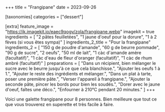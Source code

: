 +++
title = "Frangipane"
date = 2023-09-26

[taxonomies]
categories = ["dessert"]

[extra]
feature_image = "https://ik.imagekit.io/eaec9qogv/zola/frangipane.webp"
imagekit = true
ingredients = [
  "2 pâtes feuilletées",
  "1 jaune d'oeuf pour la dorure",
  "1 à 2 fèves (si vous êtes sympa)"
]
ingredients_2_title = "Pour la frangipane"
ingredients_2 = [
  "150 g de poudre d'amande",
  "60 g de beurre pommade",
  "90 g de sucre",
  "2 oeufs",
  "50 ml de lait",
  "1 càc d'amande amère (facultatif)",
  "1 càc d'eau de fleur d'oranger (facultatif)",
  "1 càc de rhum ambré (facultatif)"
]
preparations = [
  "Dans un récipient, bien mélanger le sucre avec le beurre jusqu'à ce que cela blanchisse.",
  "Ajouter les oeufs 1 à 1.",
  "Ajouter le reste des ingrédients et mélanger.",
  "Dans un plat à tarte, poser une première pâte.",
  "Verser l'appareil à frangipane.",
  "Ajouter la seconde pâte, pincer les bords pour bien les soudés.",
  "Dorer avec le jaune d'oeuf, faîtes une déco.",
  "Enfourner à 210°C pendant 20 minutes."
]
+++

Voici une galette frangipane pour 8 personnes. Bien meilleure que tout ce que vous trouverez en superette et très facile à faire.

